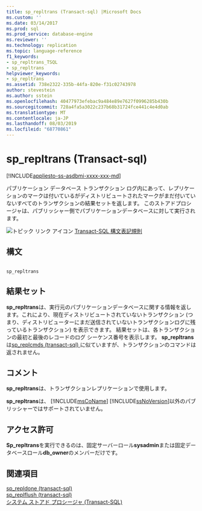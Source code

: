 ```yaml
---
title: sp_repltrans (Transact-sql) |Microsoft Docs
ms.custom: ''
ms.date: 03/14/2017
ms.prod: sql
ms.prod_service: database-engine
ms.reviewer: ''
ms.technology: replication
ms.topic: language-reference
f1_keywords:
- sp_repltrans_TSQL
- sp_repltrans
helpviewer_keywords:
- sp_repltrans
ms.assetid: 738e2322-335b-44fa-820e-f31c02743978
author: stevestein
ms.author: sstein
ms.openlocfilehash: 40477973efebac9a484e89e7627f0996285b430b
ms.sourcegitcommit: 728a4fa5a3022c237b68b31724fce441c4e4d0ab
ms.translationtype: MT
ms.contentlocale: ja-JP
ms.lasthandoff: 08/03/2019
ms.locfileid: "68770861"
---
```

# <a name="sprepltrans-transact-sql"></a>sp_repltrans (Transact-sql)
[!INCLUDE[appliesto-ss-asdbmi-xxxx-xxx-md](../../includes/appliesto-ss-asdbmi-xxxx-xxx-md.md)]

  パブリケーション データベース トランザクション ログ内にあって、レプリケーションのマークは付いているがディストリビュートされたマークがまだ付いていないすべてのトランザクションの結果セットを返します。 このストアドプロシージャは、パブリッシャー側でパブリケーションデータベースに対して実行されます。  
  
 ![トピック リンク アイコン](../../database-engine/configure-windows/media/topic-link.gif "トピック リンク アイコン") [Transact-SQL 構文表記規則](../../t-sql/language-elements/transact-sql-syntax-conventions-transact-sql.md)  
  
## <a name="syntax"></a>構文  
  
```  
  
sp_repltrans  
```  
  
## <a name="result-sets"></a>結果セット  
 **sp_repltrans**は、実行元のパブリケーションデータベースに関する情報を返します。これにより、現在ディストリビュートされていないトランザクション (つまり、ディストリビューターにまだ送信されていないトランザクションログに残っているトランザクション) を表示できます。 結果セットは、各トランザクションの最初と最後のレコードのログ シーケンス番号を表示します。 **sp_repltrans**は[sp_replcmds &#40;transact-sql&#41; ](../../relational-databases/system-stored-procedures/sp-replcmds-transact-sql.md)に似ていますが、トランザクションのコマンドは返されません。  
  
## <a name="remarks"></a>コメント  
 **sp_repltrans**は、トランザクションレプリケーションで使用します。  
  
 **sp_repltrans**は、 [!INCLUDE[msCoName](../../includes/msconame-md.md)] [!INCLUDE[ssNoVersion](../../includes/ssnoversion-md.md)]以外のパブリッシャーではサポートされていません。  
  
## <a name="permissions"></a>アクセス許可  
 **Sp_repltrans**を実行できるのは、固定サーバーロール**sysadmin**または固定データベースロール**db_owner**のメンバーだけです。  
  
## <a name="see-also"></a>関連項目  
 [sp_repldone &#40;transact-sql&#41;](../../relational-databases/system-stored-procedures/sp-repldone-transact-sql.md)   
 [sp_replflush &#40;transact-sql&#41;](../../relational-databases/system-stored-procedures/sp-replflush-transact-sql.md)   
 [システム ストアド プロシージャ &#40;Transact-SQL&#41;](../../relational-databases/system-stored-procedures/system-stored-procedures-transact-sql.md)  
  
  
